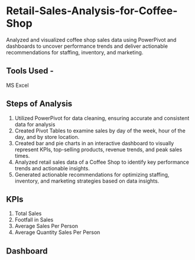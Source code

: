 # Retail-Sales-Analysis-for-Coffee-Shop
Analyzed and visualized coffee shop sales data using PowerPivot and dashboards to uncover performance trends and deliver actionable recommendations for staffing, inventory, and marketing.

## Tools Used -
MS Excel

## Steps of Analysis
1. Utilized PowerPivot for data cleaning, ensuring accurate and consistent data for analysis 
2. Created Pivot Tables to examine sales by day of the week, hour of the day, and by store location.
3. Created bar and pie charts in an interactive dashboard to visually represent KPIs, top-selling products, revenue trends, and peak sales times.
4. Analyzed retail sales data of a Coffee Shop to identify key performance trends and actionable insights.
5. Generated actionable recommendations for optimizing staffing, inventory, and marketing strategies based on data insights.

## KPIs
1. Total Sales
2. Footfall in Sales
3. Average Sales Per Person
4. Average Quantity Sales Per Person

## Dashboard

